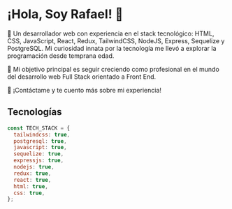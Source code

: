 <h1>¡Hola, Soy Rafael! 👋</h1>

<p>👋 Un desarrollador web con experiencia en el stack tecnológico: HTML, CSS, JavaScript, React, Redux, TailwindCSS, NodeJS, Express, Sequelize y PostgreSQL. Mi curiosidad innata por la tecnología me llevó a explorar la programación desde temprana edad.

🚀 Mi objetivo principal es seguir creciendo como profesional en el mundo del desarrollo web Full Stack orientado a Front End.

🤝 ¡Contáctame y te cuento más sobre mi experiencia!</p>

<h2>Tecnologías</h2>

``` javascript
const TECH_STACK = {
  tailwindcss: true,
  postgresql: true,
  javascript: true,
  sequelize: true,
  expressjs: true,
  nodejs: true,
  redux: true,
  react: true,
  html: true,
  css: true,
};

```
